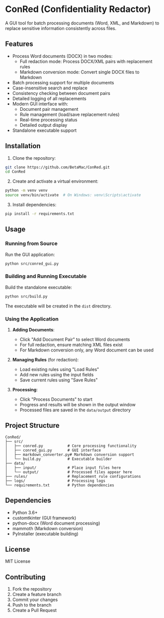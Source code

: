# ConRed (Confidentiality Redactor)

A GUI tool for batch processing documents (Word, XML, and Markdown) to replace sensitive information consistently across files.

## Features

- Process Word documents (DOCX) in two modes:
  - Full redaction mode: Process DOCX/XML pairs with replacement rules
  - Markdown conversion mode: Convert single DOCX files to Markdown
- Batch processing support for multiple documents
- Case-insensitive search and replace
- Consistency checking between document pairs
- Detailed logging of all replacements
- Modern GUI interface with:
  - Document pair management
  - Rule management (load/save replacement rules)
  - Real-time processing status
  - Detailed output display
- Standalone executable support

## Installation

1. Clone the repository:
```bash
git clone https://github.com/BetaMac/ConRed.git
cd ConRed
```

2. Create and activate a virtual environment:
```bash
python -m venv venv
source venv/bin/activate  # On Windows: venv\Scripts\activate
```

3. Install dependencies:
```bash
pip install -r requirements.txt
```

## Usage

### Running from Source

Run the GUI application:
```bash
python src/conred_gui.py
```

### Building and Running Executable

Build the standalone executable:
```bash
python src/build.py
```

The executable will be created in the `dist` directory.

### Using the Application

1. **Adding Documents**:
   - Click "Add Document Pair" to select Word documents
   - For full redaction, ensure matching XML files exist
   - For Markdown conversion only, any Word document can be used

2. **Managing Rules** (for redaction):
   - Load existing rules using "Load Rules"
   - Add new rules using the input fields
   - Save current rules using "Save Rules"

3. **Processing**:
   - Click "Process Documents" to start
   - Progress and results will be shown in the output window
   - Processed files are saved in the `data/output` directory

## Project Structure

```
ConRed/
├── src/
│   ├── conred.py           # Core processing functionality
│   ├── conred_gui.py       # GUI interface
│   ├── markdown_converter.py# Markdown conversion support
│   └── build.py            # Executable builder
├── data/
│   ├── input/              # Place input files here
│   └── output/             # Processed files appear here
├── rules/                  # Replacement rule configurations
├── logs/                   # Processing logs
└── requirements.txt        # Python dependencies
```

## Dependencies

- Python 3.6+
- customtkinter (GUI framework)
- python-docx (Word document processing)
- mammoth (Markdown conversion)
- PyInstaller (executable building)

## License

MIT License

## Contributing

1. Fork the repository
2. Create a feature branch
3. Commit your changes
4. Push to the branch
5. Create a Pull Request
